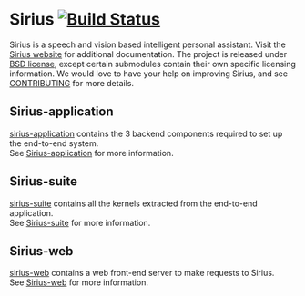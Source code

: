# Sirius [![Build Status](https://travis-ci.org/jhauswald/sirius.svg?branch=master)](https://travis-ci.org/jhauswald/sirius)

Sirius is a speech and vision based intelligent personal assistant. Visit the
[Sirius website](http://sirius.clarity-lab.org) for additional documentation.
The project is released under [BSD license](LICENSE), except certain submodules
contain their own specific licensing information. We would love to have your
help on improving Sirius, and see [CONTRIBUTING](CONTRIBUTING.md) for more
details.

## Sirius-application

[sirius-application](sirius-application) contains the 3 backend components
required to set up the end-to-end system.  
See [Sirius-application](http://sirius.clarity-lab.org/sirius) for more information.

## Sirius-suite

[sirius-suite](sirius-suite) contains all the kernels extracted from the
end-to-end application.  
See [Sirius-suite](http://sirius.clarity-lab.org/sirius-suite) for more information.

## Sirius-web

[sirius-web](sirius-web) contains a web front-end server to make requests to
Sirius.  
See [Sirius-web](http://sirius.clarity-lab.org/sirius-web) for more information.
